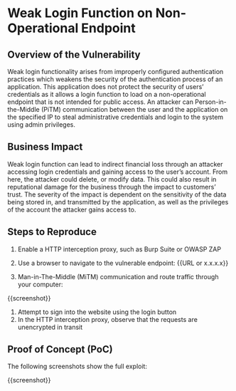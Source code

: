 # Weak Login Function on Non-Operational Endpoint

## Overview of the Vulnerability

Weak login functionality arises from improperly configured authentication practices which weakens the security of the authentication process of an application. This application does not protect the security of users’ credentials as it allows a login function to load on a non-operational endpoint that is not intended for public access. An attacker can Person-in-the-Middle (PiTM) communication between the user and the application on the specified IP to steal administrative credentials and login to the system using admin privileges.

## Business Impact

Weak login function can lead to indirect financial loss through an attacker accessing login credentials and gaining access to the user’s account. From here, the attacker could delete, or modify data. This could also result in reputational damage for the business through the impact to customers’ trust. The severity of the impact is dependent on the sensitivity of the data being stored in, and transmitted by the application, as well as the privileges of the account the attacker gains access to.

## Steps to Reproduce

1. Enable a HTTP interception proxy, such as Burp Suite or OWASP ZAP
1. Use a browser to navigate to the vulnerable endpoint: {{URL or x.x.x.x}}

1. Man-in-The-Middle (MiTM) communication and route traffic through your computer:

{{screenshot}}

1. Attempt to sign into the website using the login button
1. In the HTTP interception proxy, observe that the requests are unencrypted in transit

## Proof of Concept (PoC)

The following screenshots show the full exploit:

{{screenshot}}
